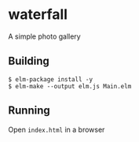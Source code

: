 # waterfall
A simple photo gallery


## Building

```
$ elm-package install -y
$ elm-make --output elm.js Main.elm
```

## Running

Open `index.html` in a browser
